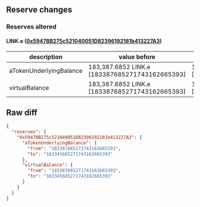 ## Reserve changes

### Reserves altered

#### LINK.e ([0x5947BB275c521040051D82396192181b413227A3](https://snowtrace.io/address/0x5947BB275c521040051D82396192181b413227A3))

| description | value before | value after |
| --- | --- | --- |
| aTokenUnderlyingBalance | 183,387.6852 LINK.e [183387685271743162665393] | 183,345.6852 LINK.e [183345685271743162665393] |
| virtualBalance | 183,387.6852 LINK.e [183387685271743162665393] | 183,345.6852 LINK.e [183345685271743162665393] |


## Raw diff

```json
{
  "reserves": {
    "0x5947BB275c521040051D82396192181b413227A3": {
      "aTokenUnderlyingBalance": {
        "from": "183387685271743162665393",
        "to": "183345685271743162665393"
      },
      "virtualBalance": {
        "from": "183387685271743162665393",
        "to": "183345685271743162665393"
      }
    }
  }
}
```